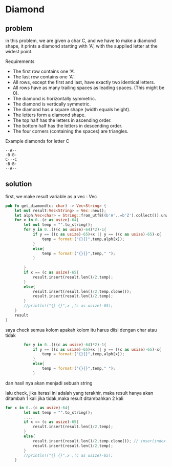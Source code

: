 # Diamond

## problem
in this problem, we are given a char C, and we have to make a diamond shape, it prints a diamond starting with 'A', with the supplied letter at the widest point.

Requirements
- The first row contains one 'A'.
- The last row contains one 'A'.
- All rows, except the first and last, have exactly two identical letters.
- All rows have as many trailing spaces as leading spaces. (This might be 0).
- The diamond is horizontally symmetric.
- The diamond is vertically symmetric.
- The diamond has a square shape (width equals height).
- The letters form a diamond shape.
- The top half has the letters in ascending order.
- The bottom half has the letters in descending order.
- The four corners (containing the spaces) are triangles.

Example
diamonds for letter C
```
··A··
·B·B·
C···C
·B·B·
··A··
```


## solution 
first, we make result variable as a vec : Vec<String> 

```rust
pub fn get_diamond(c: char) -> Vec<String> {
    let mut result:Vec<String> = Vec::new();
    let alph:Vec<char> = String::from_utf8((b'A'..=b'Z').collect()).unwrap().chars().collect();
    for x in 0..(c as usize)-64{
        let mut temp = "".to_string();
        for y in 0..(((c as usize)-64)*2)-1{
            if y == ((c as usize)-65)+x || y == ((c as usize)-65)-x{
                temp = format!("{}{}",temp,alph[x]);
            }
            else{
                temp = format!("{}{}",temp," ");
            }
            
        }
        if x == (c as usize)-65{
            result.insert(result.len()/2,temp);
        }
        else{
            result.insert(result.len()/2,temp.clone());
            result.insert(result.len()/2,temp);
        }
        //println!("{} {}",x ,(c as usize)-65);
    }
    result
}
```
saya check semua kolom apakah kolom itu harus diisi dengan char atau tidak 
```rust 
        for y in 0..(((c as usize)-64)*2)-1{
            if y == ((c as usize)-65)+x || y == ((c as usize)-65)-x{
                temp = format!("{}{}",temp,alph[x]);
            }
            else{
                temp = format!("{}{}",temp," ");
            }
```
dan hasil nya akan menjadi sebuah string


lalu check, jika iterasi ini adalah yang terakhir, maka result hanya akan ditambah 1 kali
jika tidak,maka result ditambahkan 2 kali

```rust
for x in 0..(c as usize)-64{
        let mut temp = "".to_string();
        .....
        if x == (c as usize)-65{
            result.insert(result.len()/2,temp);
        }
        else{
            result.insert(result.len()/2,temp.clone()); // inser(index element position , element)
            result.insert(result.len()/2,temp);
        }
        //println!("{} {}",x ,(c as usize)-65);
    }
```
